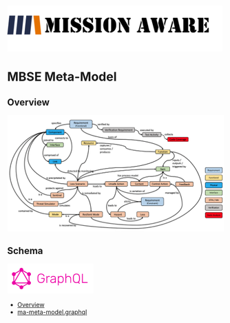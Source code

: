 <img src="images/ma-logo.png" width="500">

# MBSE Meta-Model

## Overview
![MA Model](/images/ma-mbse.png)

## Schema
<img src="images/graphql.png" width="200">

* [Overview](https://graphql.org/)
* [ma-meta-model.graphql](/schema/ma-meta-model.graphql)
